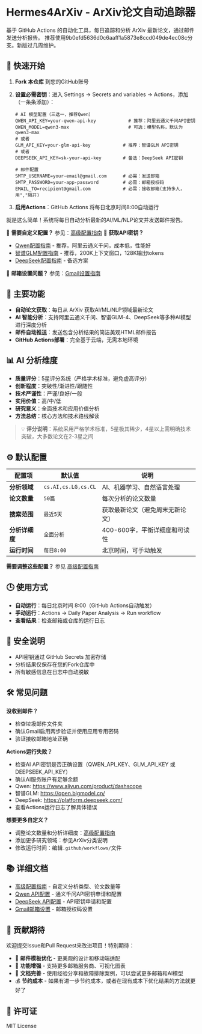 # Hermes4ArXiv - ArXiv论文自动追踪器
基于 GitHub Actions 的自动化工具，每日追踪和分析 ArXiv 最新论文，通过邮件发送分析报告。
推荐使用9b0efd5636d0c6aaff1a5873e8ccd049de4ec08c分支。新版过几周维护。

## 🚀 快速开始

1. **Fork 本仓库** 到您的GitHub账号

2. **设置必需密钥**：进入 Settings → Secrets and variables → Actions，添加（一条条添加）：
   ```
   # AI 模型配置（三选一，推荐Qwen）
   QWEN_API_KEY=your-qwen-api-key            # 推荐：阿里云通义千问API密钥
   QWEN_MODEL=qwen3-max                      # 可选：模型名称，默认为qwen3-max
   # 或者
   GLM_API_KEY=your-glm-api-key            # 推荐：智谱GLM API密钥
   # 或者
   DEEPSEEK_API_KEY=sk-your-api-key        # 备选：DeepSeek API密钥

   # 邮件配置
   SMTP_USERNAME=your-email@gmail.com      # 必需：发送邮箱
   SMTP_PASSWORD=your-app-password         # 必需：邮箱授权码
   EMAIL_TO=recipient@gmail.com            # 必需：接收邮箱(支持多人，用","隔开)
   ```

3. **启用Actions**：GitHub Actions 将每日北京时间8:00自动运行

就是这么简单！系统将每日自动分析最新的AI/ML/NLP论文并发送邮件报告。

📖 **需要自定义配置？** 参见：[高级配置指南](ADVANCED_CONFIG.md)
🔑 **获取API密钥？**
- [Qwen配置指南](https://www.aliyun.com/product/dashscope) - 推荐，阿里云通义千问，成本低，性能好
- [智谱GLM配置指南](https://open.bigmodel.cn/) - 推荐，200K上下文窗口，128K输出tokens
- [DeepSeek配置指南](docs/setup/DEEPSEEK_SETUP_GUIDE.md) - 备选方案

📧 **邮箱设置问题？** 参见：[Gmail设置指南](docs/setup/GMAIL_SETUP_GUIDE.md)

## 🔧 主要功能

- **自动论文获取**：每日从 ArXiv 获取AI/ML/NLP领域最新论文
- **AI 智能分析**：支持阿里云通义千问、智谱GLM-4、DeepSeek等多种AI模型进行深度分析
- **邮件自动推送**：发送包含分析结果的简洁美观HTML邮件报告
- **GitHub Actions部署**：完全基于云端，无需本地环境

## 📊 AI 分析维度

- **质量评分**：5星评分系统（严格学术标准，避免虚高评分）
- **创新程度**：突破性/渐进性/跟随性
- **技术严谨性**：严谨/良好/一般
- **实用价值**：高/中/低
- **研究意义**：全面技术和应用价值分析
- **方法总结**：核心方法和技术路线解读

> 💡 **评分说明**：系统采用严格学术标准，5星极其稀少，4星以上需明确技术突破，大多数论文在2-3星之间

## ⚙️ 默认配置

| 配置项 | 默认值 | 说明 |
|-------|--------|------|
| **分析领域** | `cs.AI,cs.LG,cs.CL` | AI、机器学习、自然语言处理 |
| **论文数量** | `50篇` | 每次分析的论文数量 |
| **搜索范围** | `最近5天` | 获取最新论文（避免周末无新论文） |
| **分析详细度** | `全面分析` | 400-600字，平衡详细度和可读性 |
| **运行时间** | `每日8:00` | 北京时间，可手动触发 |

**需要调整这些配置？** 参见 [高级配置指南](ADVANCED_CONFIG.md)

## 🕒 使用方式

- **自动运行**：每日北京时间 8:00（GitHub Actions自动触发）
- **手动运行**：Actions → Daily Paper Analysis → Run workflow  
- **查看结果**：检查邮箱或仓库的运行日志

## 🔐 安全说明

- API密钥通过 GitHub Secrets 加密存储
- 分析结果仅保存在您的Fork仓库中
- 所有敏感信息在日志中自动脱敏

## 🛠️ 常见问题

**没收到邮件？**
- 检查垃圾邮件文件夹
- 确认Gmail启用两步验证并使用应用专用密码
- 验证接收邮箱地址正确

**Actions运行失败？**
- 检查AI API密钥是否正确设置（QWEN_API_KEY、GLM_API_KEY 或 DEEPSEEK_API_KEY）
- 确认AI服务账户有足够余额
- Qwen: https://www.aliyun.com/product/dashscope
- 智谱GLM: https://open.bigmodel.cn/
- DeepSeek: https://platform.deepseek.com/
- 查看Actions运行日志了解具体错误

**想要更多自定义？**
- 调整论文数量和分析详细度：[高级配置指南](ADVANCED_CONFIG.md)
- 添加更多研究领域：参见ArXiv分类说明
- 修改运行时间：编辑`.github/workflows/`文件

## 📚 详细文档

- [高级配置指南](ADVANCED_CONFIG.md) - 自定义分析类型、论文数量等
- [Qwen API配置](docs/setup/QWEN_SETUP_GUIDE.md) - 通义千问API密钥申请和配置
- [DeepSeek API配置](docs/setup/DEEPSEEK_SETUP_GUIDE.md) - API密钥申请和配置
- [Gmail邮箱设置](docs/setup/GMAIL_SETUP_GUIDE.md) - 邮箱授权码设置

## 🤝 贡献期待

欢迎提交Issue和Pull Request来改进项目！特别期待：

- 📧 **邮件模板优化** - 更美观的设计和移动端适配
- 🔧 **功能增强** - 支持更多邮箱服务商、可视化图表
- 📖 **文档完善** - 使用经验分享和故障排除案例，可以尝试更多邮箱和AI模型
- 💰 **节约成本** - 如果有进一步节约成本，或者在现有成本下优化结果的方法就更好了

## 📄 许可证

MIT License
